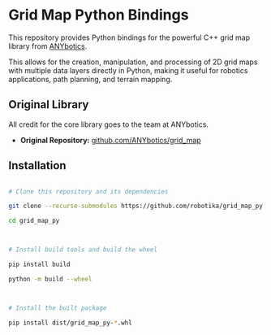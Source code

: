 # Grid Map Python Bindings


This repository provides Python bindings for the powerful C++ grid map library from [ANYbotics](https://github.com/ANYbotics/grid_map).


This allows for the creation, manipulation, and processing of 2D grid maps with multiple data layers directly in Python, making it useful for robotics applications, path planning, and terrain mapping.



## Original Library

All credit for the core library goes to the team at ANYbotics.

* **Original Repository:** [github.com/ANYbotics/grid_map](https://github.com/ANYbotics/grid_map)



## Installation

```bash

# Clone this repository and its dependencies

git clone --recurse-submodules https://github.com/robotika/grid_map_py

cd grid_map_py



# Install build tools and build the wheel

pip install build

python -m build --wheel



# Install the built package

pip install dist/grid_map_py-*.whl
